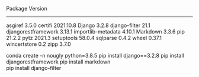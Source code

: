 Package             Version
------------------- ---------
asgiref             3.5.0
certifi             2021.10.8
Django              3.2.8
django-filter       21.1
djangorestframework 3.13.1
importlib-metadata  4.10.1
Markdown            3.3.6
pip                 21.2.2
pytz                2021.3
setuptools          58.0.4
sqlparse            0.4.2
wheel               0.37.1
wincertstore        0.2
zipp                3.7.0


conda create -n nougly python=3.8.5
pip install django==3.2.8
pip install djangorestframework
pip install markdown      
pip install django-filter